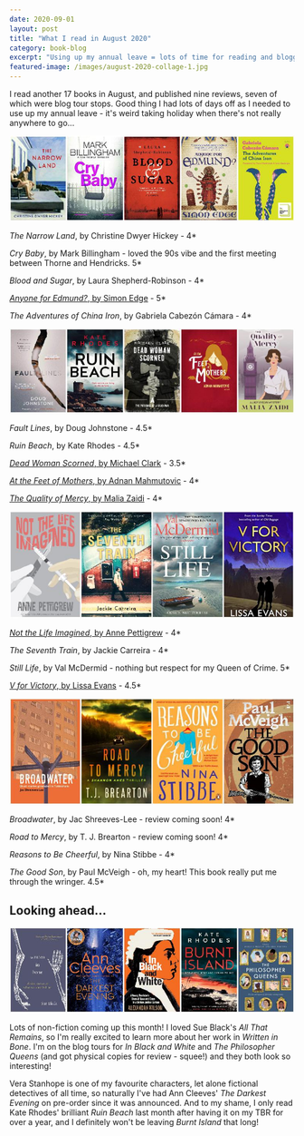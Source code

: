 ```yaml
---
date: 2020-09-01
layout: post
title: "What I read in August 2020"
category: book-blog
excerpt: "Using up my annual leave = lots of time for reading and blogging!"
featured-image: /images/august-2020-collage-1.jpg
---
```


I read another 17 books in August, and published nine reviews, seven of which were blog tour stops. Good thing I had lots of days off as I needed to use up my annual leave - it's weird taking holiday when there's not really anywhere to go...

![The Narrow Land, Cry Baby, Blood & Sugar, Anyone for Edmund?, The Adventures of China Iron](/images/august-2020-collage-1.jpg)

<cite>The Narrow Land</cite>, by Christine Dwyer Hickey - 4*

<cite>Cry Baby</cite>, by Mark Billingham - loved the 90s vibe and the first meeting between Thorne and Hendricks. 5*

<cite>Blood and Sugar</cite>, by Laura Shepherd-Robinson - 4*

[<cite>Anyone for Edmund?</cite>, by Simon Edge](/blog-tour-anyone-for-edmund/) - 5*

<cite>The Adventures of China Iron</cite>, by Gabriela Cabezón Cámara - 4*

![Fault Lines, Ruin Beach, Dead Woman Scorned, At the Feet of Mothers, The Quality of Mercy](/images/august-2020-collage-2.jpg)

<cite>Fault Lines</cite>, by Doug Johnstone - 4.5*

<cite>Ruin Beach</cite>, by Kate Rhodes - 4.5*

[<cite>Dead Woman Scorned</cite>, by Michael Clark](/blog-tour-dead-woman-scorned/) - 3.5*

[<cite>At the Feet of Mothers</cite>, by Adnan Mahmutovic](/blog-tour-at-the-feet-of-mothers/) - 4*

[<cite>The Quality of Mercy</cite>, by Malia Zaidi](/blog-tour-the-quality-of-mercy/) - 4*

![Not the Life Imagined, The Seventh Train, Still Life, V for Victory](/images/august-2020-collage-3.jpg)

[<cite>Not the Life Imagined</cite>, by Anne Pettigrew](/blog-tour-not-the-life-imagined/) - 4*

<cite>The Seventh Train</cite>, by Jackie Carreira - 4*

<cite>Still Life</cite>, by Val McDermid - nothing but respect for my Queen of Crime. 5*

[<cite>V for Victory</cite>, by Lissa Evans](/blog-tour-v-for-victory/) - 4.5*

![Broadwater, Road to Mercy, Reasons to Be Cheerful, The Good Son](/images/august-2020-collage-4.jpg)

<cite>Broadwater</cite>, by Jac Shreeves-Lee - review coming soon! 4*

<cite>Road to Mercy</cite>, by T. J. Brearton - review coming soon! 4*

<cite>Reasons to Be Cheerful</cite>, by Nina Stibbe - 4*

<cite>The Good Son</cite>, by Paul McVeigh - oh, my heart! This book really put me through the wringer. 4.5*

## Looking ahead...

![Written in Bone, The Darkest Evening, In Black and White, Burnt Island, The Philosopher Queens](/images/august-2020-collage-5.jpg)

Lots of non-fiction coming up this month! I loved Sue Black's <cite>All That Remains</cite>, so I'm really excited to learn more about her work in <cite>Written in Bone</cite>. I'm on the blog tours for <cite>In Black and White</cite> and <cite>The Philosopher Queens</cite> (and got physical copies for review - squee!) and they both look so interesting!

Vera Stanhope is one of my favourite characters, let alone fictional detectives of all time, so naturally I've had Ann Cleeves' <cite>The Darkest Evening</cite> on pre-order since it was announced. And to my shame, I only read Kate Rhodes' brilliant <cite>Ruin Beach</cite> last month after having it on my TBR for over a year, and I definitely won't be leaving <cite>Burnt Island</cite> that long!
